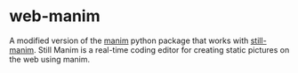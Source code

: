 # web-manim

A modified version of the [manim](https://github.com/ManimCommunity/manim) python package that works with [still-manim](https://github.com/tommy11jo/still-manim). Still Manim is a real-time coding editor for creating static pictures on the web using manim.
